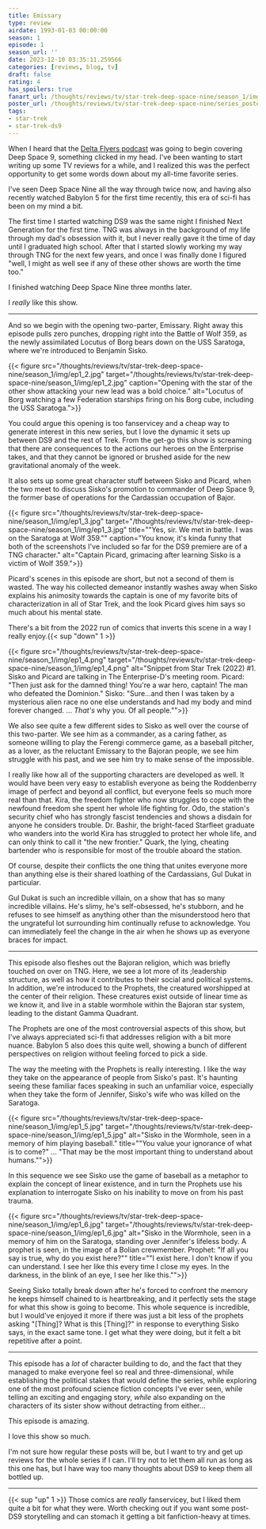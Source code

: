 ```yaml
---
title: Emissary
type: review
airdate: 1993-01-03 00:00:00
season: 1
episode: 1
season_url: ''
date: 2023-12-10 03:35:11.259566
categories: [reviews, blog, tv]
draft: false
rating: 4
has_spoilers: true
fanart_url: /thoughts/reviews/tv/star-trek-deep-space-nine/season_1/img/ep1_1.png
poster_url: /thoughts/reviews/tv/star-trek-deep-space-nine/series_poster.jpg
tags: 
- star-trek
- star-trek-ds9
---
```


When I heard that the [Delta Flyers podcast](https://the-delta-flyers.captivate.fm/) was going to begin covering Deep Space 9, something clicked in my head. I've been wanting to start writing up some TV reviews for a while, and I realized this was the perfect opportunity to get some words down about my all-time favorite series.

I've seen Deep Space Nine all the way through twice now, and having also recently watched Babylon 5 for the first time recently, this era of sci-fi has been on my mind a bit.

The first time I started watching DS9 was the same night I finished Next Generation for the first time. TNG was always in the background of my life through my dad's obsession with it, but I never really gave it the time of day until I graduated high school. After that I started slowly working my way through TNG for the next few years, and once I was finally done I figured "well, I might as well see if any of these other shows are worth the time too."

I finished watching Deep Space Nine three months later.

I *really* like this show.

---

And so we begin with the opening two-parter, Emissary. Right away this episode pulls zero punches, dropping right into the Battle of Wolf 359, as the newly assimilated Locutus of Borg bears down on the USS Saratoga, where we're introduced to Benjamin Sisko.

{{< figure
    src="/thoughts/reviews/tv/star-trek-deep-space-nine/season_1/img/ep1_2.jpg"
    target="/thoughts/reviews/tv/star-trek-deep-space-nine/season_1/img/ep1_2.jpg"
    caption="Opening with the star of the other show attacking your new lead was a bold choice."
    alt="Locutus of Borg watching a few Federation starships firing on his Borg cube, including the USS Saratoga.">}}

You could argue this opening is too fanservicey and a cheap way to generate interest in this new series, but I love the dynamic it sets up between DS9 and the rest of Trek. From the get-go this show is screaming that there are consequences to the actions our heroes on the Enterprise takes, and that they cannot be ignored or brushed aside for the new gravitational anomaly of the week.

It also sets up some great character stuff between Sisko and Picard, when the two meet to discuss Sisko's promotion to commander of Deep Space 9, the former base of operations for the Cardassian occupation of Bajor.

{{< figure
    src="/thoughts/reviews/tv/star-trek-deep-space-nine/season_1/img/ep1_3.jpg"
    target="/thoughts/reviews/tv/star-trek-deep-space-nine/season_1/img/ep1_3.jpg"
    title="\"Yes, sir. We met in battle. I was on the Saratoga at Wolf 359.\""
    caption="You know, it's kinda funny that both of the screenshots I've included so far for the DS9 premiere are of a TNG character."
    alt="Captain Picard, grimacing after learning Sisko is a victim of Wolf 359.">}}

Picard's scenes in this episode are short, but not a second of them is wasted. The way his collected demeanor instantly washes away when Sisko explains his animosity towards the captain is one of my favorite bits of characterization in all of Star Trek, and the look Picard gives him says so much about his mental state.

There's a bit from the 2022 run of comics that inverts this scene in a way I really enjoy.{{< sup "down" 1 >}}

{{< figure
    src="/thoughts/reviews/tv/star-trek-deep-space-nine/season_1/img/ep1_4.png"
    target="/thoughts/reviews/tv/star-trek-deep-space-nine/season_1/img/ep1_4.png"
    alt="Snippet from Star Trek (2022) #1. Sisko and Picard are talking in The Enterprise-D's meeting room. Picard: \"Then just ask for the damned thing! You're a war hero, captain! The man who defeated the Dominion.\" Sisko: \"Sure...and then I was taken by a mysterious alien race no one else understands and had my body and mind forever changed. ... *That's* why you. Of all people.\"">}}

We also see quite a few different sides to Sisko as well over the course of this two-parter. We see him as a commander, as a caring father, as someone willing to play the Ferengi commerce game, as a baseball pitcher, as a lover, as the reluctant Emissary to the Bajoran people, we see him struggle with his past, and we see him try to make sense of the impossible.

I really like how all of the supporting characters are developed as well. It would have been very easy to establish everyone as being the Roddenberry image of perfect and beyond all conflict, but everyone feels so much more real than that. Kira, the freedom fighter who now struggles to cope with the newfound freedom she spent her whole life fighting for. Odo, the station's security chief who has strongly fascist tendencies and shows a disdain for anyone he considers trouble. Dr. Bashir, the bright-faced Starfleet graduate who wanders into the world Kira has struggled to protect her whole life, and can only think to call it "the new frontier." Quark, the lying, cheating bartender who is responsible for most of the trouble aboard the station.

Of course, despite their conflicts the one thing that unites everyone more than anything else is their shared loathing of the Cardassians, Gul Dukat in particular.

Gul Dukat is such an incredible villain, on a show that has so many incredible villains. He's slimy, he's self-obsessed, he's stubborn, and he refuses to see himself as anything other than the misunderstood hero that the ungrateful lot surrounding him continually refuse to acknowledge. You can immediately feel the change in the air when he shows up as everyone braces for impact.

---

This episode also fleshes out the Bajoran religion, which was briefly touched on over on TNG. Here, we see a lot more of its ;leadership structure, as well as how it contributes to their social and political systems. In addition, we're introduced to the Prophets, the creatured worshipped at the center of their religion. These creatures exist outside of linear time as we know it, and live in a stable wormhole within the Bajoran star system, leading to the distant Gamma Quadrant.

The Prophets are one of the most controversial aspects of this show, but I've always appreciated sci-fi that addresses religion with a bit more nuance. Babylon 5 also does this quite well, showing a bunch of different perspectives on religion without feeling forced to pick a side.

The way the meeting with the Prophets is really interesting. I like the way they take on the appearance of people from Sisko's past. It's haunting seeing these familiar faces speaking in such an unfamiliar voice, especially when they take the form of Jennifer, Sisko's wife who was killed on the Saratoga.

{{< figure
    src="/thoughts/reviews/tv/star-trek-deep-space-nine/season_1/img/ep1_5.jpg"
    target="/thoughts/reviews/tv/star-trek-deep-space-nine/season_1/img/ep1_5.jpg"
    alt="Sisko in the Wormhole, seen in a memory of him playing baseball."
    title="\"You value your ignorance of what is to come?\" ... \"That may be the most important thing to understand about humans.\"">}}

In this sequence we see Sisko use the game of baseball as a metaphor to explain the concept of linear existence, and in turn the Prophets use his explanation to interrogate Sisko on his inability to move on from his past trauma.

{{< figure
    src="/thoughts/reviews/tv/star-trek-deep-space-nine/season_1/img/ep1_6.jpg"
    target="/thoughts/reviews/tv/star-trek-deep-space-nine/season_1/img/ep1_6.jpg"
    alt="Sisko in the Wormhole, seen in a memory of him on the Saratoga, standing over Jennifer's lifeless body. A prophet is seen, in the image of a Bolian crewmember. Prophet: \"If all you say is true, why do you exist here?\""
    title="\"I exist here. I don't know if you can understand. I see her like this every time I close my eyes. In the darkness, in the blink of an eye, I see her like this.\"">}}

Seeing Sisko totally break down after he's forced to confront the memory he keeps himself chained to is heartbreaking, and it perfectly sets the stage for what this show is going to become. This whole sequence is incredible, but I would've enjoyed it more if there was just a bit less of the prophets asking "[Thing]? What is this [Thing]?" in response to everything Sisko says, in the exact same tone. I get what they were doing, but it felt a bit repetitive after a point.

---

This episode has a *lot* of character building to do, and the fact that they managed to make everyone feel so real and three-dimensional, while establishing the political stakes that would define the series, while exploring one of the most profound science fiction concepts I've ever seen, while telling an exciting and engaging story, *while* also expanding on the characters of its sister show without detracting from either...

This episode is amazing.

I love this show so much.

I'm not sure how regular these posts will be, but I want to try and get up reviews for the whole series if I can. I'll try not to let them all run as long as this one has, but I have way too many thoughts about DS9 to keep them all bottled up.

---

{{< sup "up" 1 >}}
Those comics are *really* fanservicey, but I liked them quite a bit for what they were. Worth checking out if you want some post-DS9 storytelling and can stomach it getting a bit fanfiction-heavy at times.